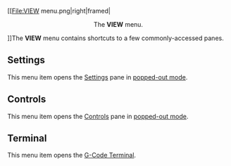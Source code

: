 

\[\[<File:VIEW> menu.png|right|framed|

<center>

The **VIEW** menu.

</center>

\]\]The **VIEW** menu contains shortcuts to a few commonly-accessed
panes.

## Settings

This menu item opens the [Settings](settings) pane in
[popped-out mode](pop-out.md).

## Controls

This menu item opens the [Controls](controls) pane in
[popped-out mode](pop-out.md).

## Terminal

This menu item opens the [G-Code
Terminal](options/g-code-terminal).
